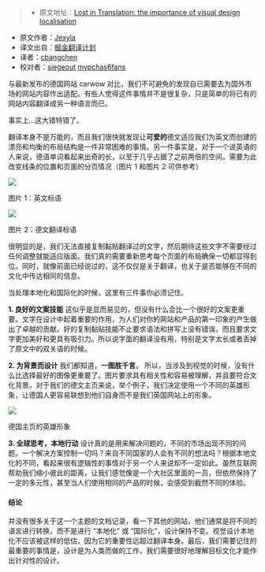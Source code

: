 > * 原文地址：[Lost in Translation: the importance of visual design localisation](https://medium.com/carwow-product-engineering/lost-in-translation-the-importance-of-visual-design-localisation-b75586eec030#.i73b3ayad)
* 原文作者：[Jexyla](https://medium.com/@jexyla)
* 译文出自：[掘金翻译计划](https://github.com/xitu/gold-miner)
* 译者：[cbangchen](https://github.com/cbangchen)
* 校对者：[siegeout](https://github.com/siegeout) [mypchas6fans](https://github.com/mypchas6fans)


与最新发布的德国网站 carwow 对比，我们不可避免的发现自已需要去为国外市场的网站内容作出适配。有些人觉得这件事情并不是很复杂，只是简单的将已有的网站内容翻译成另一种语言而已。

事实上...这大错特错了。

翻译本身不是万能的，而且我们很快就发现让**可爱的**德文适应我们为英文而创建的漂亮和均衡的布局结构是一件非常困难的事情。另一件事实是，对于一个说英语的人来说，德语单词看起来出奇的长，以至于几乎占据了之前两倍的空间。需要为此改变线条的位置和页面的分页情况（图片 1 和图片 2 可供参考）

![](https://cdn-images-1.medium.com/max/1600/1*uBAFNluIlJcBY7KaRc-ewg.png)

图片 1：英文标语

![](http://ac-Myg6wSTV.clouddn.com/7305f2176f86d22e0272.png)


图片 2：德文翻译标语

很明显的是，我们无法直接复制黏贴翻译过的文字，然后期待这些文字不需要经过任何调整就能适应版面。我们真的需要重新思考每个页面的布局确保一切都显得到位。同时，就像前面已经说过的，这不仅仅是关于翻译，也关于是否能够在不同的文化中传达相同的信息。

当处理本地化和国际化的时候，这里有三件事你必须记住。

**1\. 良好的文案技能** 这似乎是显而易见的，但没有什么会比一个很好的文案更重要。文字在设计中起着重要的作用，为人们对你的网站和产品的第一印象的产生做出了卓越的贡献。好的复制黏贴技能不止要求语法和拼写上没有错误，而且要求文字更加美好和更具有吸引力。所以说字面的翻译没有用，特别是文字太长或者丢掉了原文中的双关语的时候。

**2\. 为背景而设计** 我们都知道，**一图胜千言**。 所以，当涉及到视觉的时候，没有什么比选择最好的图像更重要了。图片要求具有相关性和容易被理解，并且要符合文化背景。对于我们的德文主页来说，举个例子，我们决定使用一个不同的英雄形象，让德国人更容易联想到他们自身而不是我们英国网站上的形象。

![](http://ac-Myg6wSTV.clouddn.com/f3ccc405db38b7fd7905.jpeg)

德国主页的英雄形象

**3\. 全球思考，本地行动** 设计真的是用来解决问题的，不同的市场出现不同的问题。一个解决方案控制一切吗？来自不同国家的人会有不同的想法吗？根据本地文化的不同，看起来很有逻辑性的事情对于另一个人来说却不一定如此。虽然互联网帮助我们缩小彼此的距离，让我们感觉像是一个大社区里面的一员，但依然保持了一定的多元性，甚至当人们使用相同的产品的时候，会感受到截然不同的体验。

#### 结论

并没有很多关于这一个主题的文档记录，看一下其他的网站，他们通常是将不同的语言进行转换，而不是进行 “本地化” 或 “国际化”，设计保持不变。视觉设计本地化不应该被这样的低估，因为它的重要性远超过翻译本身。最后，我们需要记住的最重要的事情是，设计是为人类而做的工作，我们需要很好地理解目标文化才能作出针对性的设计。
